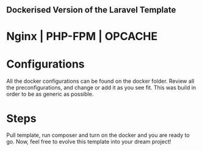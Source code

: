 ## Dockerised Version of the Laravel Template

# Nginx | PHP-FPM | OPCACHE

# Configurations
All the docker configurations can be found on the docker folder. Review all the preconfigurations, and change or add it as you see fit. 
This was build in order to be as generic as possible.

# Steps
Pull template, run composer and turn on the docker and you are ready to go.
Now, feel free to evolve this template into your dream project!
